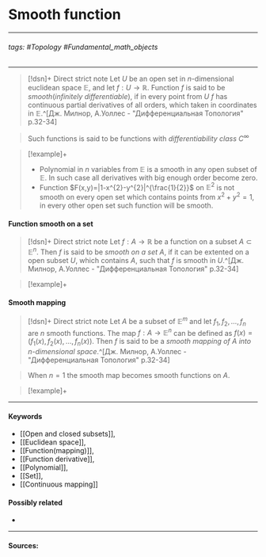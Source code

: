 # Smooth function
***
###### tags: #Topology #Fundamental_math_objects 
***
>[!dsn]+ Direct strict note
>Let $U$ be an open set in $n$-dimensional euclidean space $\mathbb{E}$, and let $f:U\to\mathbb{R}$. Function $f$ is said to be *smooth*(*infinitely differentiable*), if in every point from $U$ $f$ has continuous partial derivatives of all orders, which taken in coordinates in $\mathbb{E}$.^[Дж. Милнор, А.Уоллес - "Дифференциальная Топология" p.32-34]

>Such functions is said to be functions with *differentiability class* $C^{\infty}$

>[!example]+ 
>- Polynomial in $n$ variables from $\mathbb{E}$ is a smooth in any open subset of $\mathbb{E}$. In such case all derivatives with big enough order become zero.
>- Function $F(x,y)=|1-x^{2}-y^{2}|^{\frac{1}{2}}$ on $\mathbb{E}^{2}$ is not smooth on every open set which contains points from $x^{2}+y^{2}=1$, in every other open set such function will be smooth.

#### Function smooth on a set
>[!dsn]+ Direct strict note
>Let $f:A\to\mathbb{R}$ be a function on a subset $A\subset\mathbb{E}^{n}$. Then $f$ is said to be *smooth on a set $A$*, if it can be extented on a open subset $U$, which contains $A$, such that $f$ is smooth in $U$.^[Дж. Милнор, А.Уоллес - "Дифференциальная Топология" p.32-34]

>[!example]+
>

#### Smooth mapping
>[!dsn]+ Direct strict note
>Let $A$ be a subset of $\mathbb{E}^{m}$ and let $f_{1},f_{2},\dots,f_{n}$ are $n$ smooth functions. The map $f:A\to\mathbb{E}^{n}$ can be defined as $f(x)=(f_{1}(x),f_{2}(x),\dots,f_{n}(x))$. Then $f$ is said to be a *smooth mapping of $A$ into $n$-dimensional space*.^[Дж. Милнор, А.Уоллес - "Дифференциальная Топология" p.32-34]

>When $n=1$ the smooth map becomes smooth functions on $A$.

>[!example]+
>

***
#### Keywords
- [[Open and closed subsets]],
- [[Euclidean space]],
- [[Function(mapping)]],
- [[Function derivative]],
- [[Polynomial]],
- [[Set]],
- [[Continuous mapping]]
#### Possibly related
- 
***
#### Sources:
